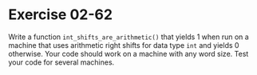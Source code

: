 # Exercise 02-62

Write a function `int_shifts_are_arithmetic()` that yields 1 when run on a machine that uses
arithmetic right shifts for data type `int` and yields 0 otherwise. Your code should work on
a machine with any word size. Test your code for several machines.
